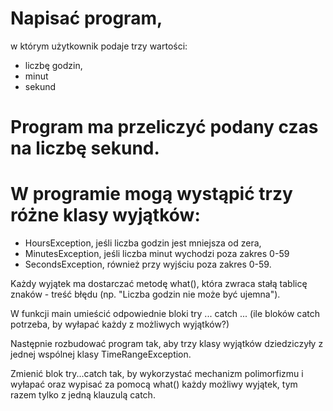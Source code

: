 # Napisać program, 
w którym użytkownik podaje trzy wartości: 
- liczbę godzin,
- minut
- sekund 
# Program ma przeliczyć podany czas na liczbę sekund. 
# W programie mogą wystąpić trzy różne klasy wyjątków:
- HoursException, jeśli liczba godzin jest mniejsza od zera, 
- MinutesException, jeśli liczba minut wychodzi poza zakres 0-59
- SecondsException, również przy wyjściu poza zakres 0-59. 

Każdy wyjątek ma dostarczać metodę what(), która zwraca stałą tablicę znaków - treść błędu (np. "Liczba godzin nie może być ujemna"). 

W funkcji main umieścić odpowiednie bloki try ... catch ... (ile bloków catch potrzeba, by wyłapać każdy z możliwych wyjątków?)

Następnie rozbudować program tak, aby trzy klasy wyjątków dziedziczyły z jednej wspólnej klasy TimeRangeException. 

Zmienić blok try...catch tak, by wykorzystać mechanizm polimorfizmu i wyłapać oraz wypisać za pomocą what() każdy możliwy wyjątek, tym razem tylko z jedną klauzulą catch.